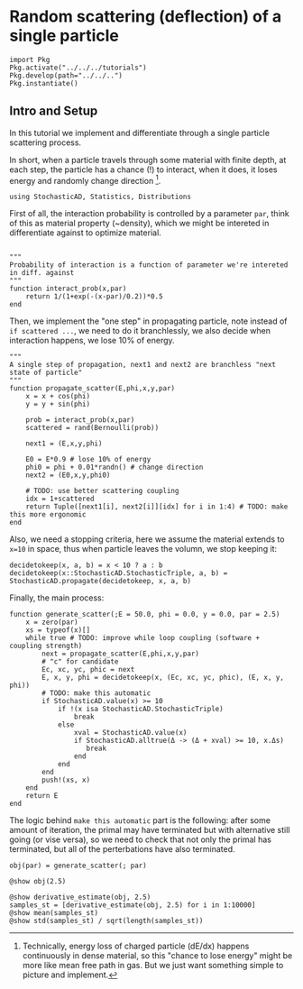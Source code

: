 # Random scattering (deflection) of a single particle

```@setup random_scattering
import Pkg
Pkg.activate("../../../tutorials")
Pkg.develop(path="../../..")
Pkg.instantiate()
```

## Intro and Setup
In this tutorial we implement and differentiate through a single particle scattering process.

In short, when a particle travels through some material with finite depth, at each step, the
particle has a chance (!) to interact, when it does, it loses energy and randomly change direction
[^1].

```@example random_scattering
using StochasticAD, Statistics, Distributions
```

First of all, the interaction probability is controlled by a parameter `par`, think of this as
material property (~density), which we might be intereted in differentiate against to optimize
material.

```@example random_scattering

"""
Probability of interaction is a function of parameter we're intereted in diff. against
"""
function interact_prob(x,par)
    return 1/(1+exp(-(x-par)/0.2))*0.5
end
```

Then, we implement the "one step" in propagating particle, note instead of `if scattered
...`, we need to do it branchlessly, we also decide when interaction happens, we lose 10% of energy.
```@example random_scattering
"""
A single step of propagation, next1 and next2 are branchless "next state of particle"
"""
function propagate_scatter(E,phi,x,y,par)
    x = x + cos(phi)
    y = y + sin(phi)

    prob = interact_prob(x,par)
    scattered = rand(Bernoulli(prob))

    next1 = (E,x,y,phi)

    E0 = E*0.9 # lose 10% of energy
    phi0 = phi + 0.01*randn() # change direction
    next2 = (E0,x,y,phi0)
    
    # TODO: use better scattering coupling
    idx = 1+scattered
    return Tuple([next1[i], next2[i]][idx] for i in 1:4) # TODO: make this more ergonomic
end

```

Also, we need a stopping criteria, here we assume the material extends to `x=10` in space, thus when
particle leaves the volumn, we stop keeping it:
```@example random_scattering
decidetokeep(x, a, b) = x < 10 ? a : b
decidetokeep(x::StochasticAD.StochasticTriple, a, b) = StochasticAD.propagate(decidetokeep, x, a, b)
```

Finally, the main process:
```@example random_scattering
function generate_scatter(;E = 50.0, phi = 0.0, y = 0.0, par = 2.5)
    x = zero(par)
    xs = typeof(x)[]
    while true # TODO: improve while loop coupling (software + coupling strength)
	    next = propagate_scatter(E,phi,x,y,par)
        # "c" for candidate
		Ec, xc, yc, phic = next
        E, x, y, phi = decidetokeep(x, (Ec, xc, yc, phic), (E, x, y, phi))
        # TODO: make this automatic
        if StochasticAD.value(x) >= 10
            if !(x isa StochasticAD.StochasticTriple)
                break
            else
                xval = StochasticAD.value(x)
                if StochasticAD.alltrue(Δ -> (Δ + xval) >= 10, x.Δs)
                   break 
                end
            end
        end
        push!(xs, x)
	end
    return E
end
```

The logic behind `make this automatic` part is the following: after some amount of iteration, the
primal may have terminated but with alternative still going (or vise versa), so we need to check
that not only the primal has terminated, but all of the perterbations have also terminated.

```@example random_scattering
obj(par) = generate_scatter(; par)

@show obj(2.5)

@show derivative_estimate(obj, 2.5)
samples_st = [derivative_estimate(obj, 2.5) for i in 1:10000]
@show mean(samples_st)
@show std(samples_st) / sqrt(length(samples_st))
```

[^1]: Technically, energy loss of charged particle (dE/dx) happens continuously in dense material,
    so this "chance to lose energy" might be more like mean free path in gas. But we just want
    something simple to picture and implement.

